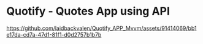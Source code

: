 <h1>Quotify - Quotes App using API</h1>



https://github.com/laidbackvalen/Quotify_APP_Mvvm/assets/91414069/bb1e17da-cd7a-47d1-81f1-d0d2757b1b7b

